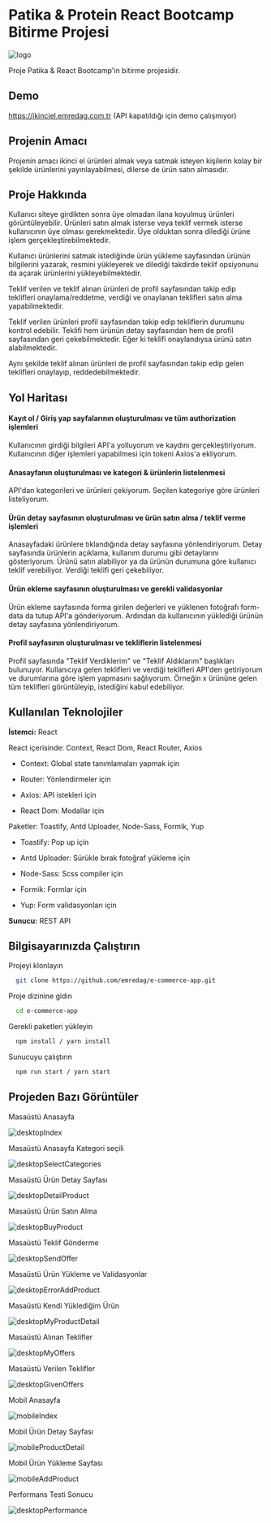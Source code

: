 
# Patika & Protein React Bootcamp Bitirme Projesi
![logo](https://user-images.githubusercontent.com/67982673/167364757-e96fef0c-bc66-428d-959a-d335fb24e56b.png)

Proje Patika & React Bootcamp'in bitirme projesidir. 

## Demo 
https://ikinciel.emredag.com.tr (API kapatıldığı için demo çalışmıyor)


## Projenin Amacı

Projenin amacı ikinci el ürünleri almak veya satmak isteyen kişilerin kolay bir şekilde ürünlerini yayınlayabilmesi, dilerse de ürün satın almasıdır.


## Proje Hakkında
Kullanıcı siteye girdikten sonra üye olmadan ilana koyulmuş ürünleri görüntüleyebilir. Ürünleri satın almak isterse veya teklif vermek isterse kullanıcının üye olması gerekmektedir. Üye olduktan sonra dilediği ürüne işlem gerçekleştirebilmektedir.

Kullanıcı ürünlerini satmak istediğinde ürün yükleme sayfasından ürünün bilgilerini yazarak, resmini yükleyerek ve dilediği takdirde teklif opsiyonunu da açarak ürünlerini yükleyebilmektedir. 

Teklif verilen ve teklif alınan ürünleri de profil sayfasından takip edip teklifleri onaylama/reddetme, verdiği ve onaylanan teklifleri satın alma yapabilmektedir.


Teklif verilen ürünleri profil sayfasından takip edip tekliflerin durumunu kontrol edebilir. Teklifi hem ürünün detay sayfasından hem de profil sayfasından geri çekebilmektedir. Eğer ki teklifi onaylandıysa ürünü satın alabilmektedir.

Aynı şekilde teklif alınan ürünleri de profil sayfasından takip edip gelen teklifleri onaylayıp, reddedebilmektedir.



## Yol Haritası

#### Kayıt ol / Giriş yap sayfalarının oluşturulması ve tüm authorization işlemleri
Kullanıcının girdiği bilgileri API'a yolluyorum ve kaydını gerçekleştiriyorum. Kullanıcının diğer işlemleri yapabilmesi için tokeni Axios'a ekliyorum.

#### Anasayfanın oluşturulması ve kategori & ürünlerin listelenmesi
API'dan kategorileri ve ürünleri çekiyorum. Seçilen kategoriye göre ürünleri listeliyorum.

#### Ürün detay sayfasının oluşturulması ve ürün satın alma / teklif verme işlemleri
Anasayfadaki ürünlere tıklandığında detay sayfasına yönlendiriyorum. Detay sayfasında ürünlerin açıklama, kullanım durumu gibi detaylarını gösteriyorum. Ürünü satın alabiliyor ya da ürünün durumuna göre kullanıcı teklif verebiliyor. Verdiği teklifi geri çekebiliyor.


#### Ürün ekleme sayfasının oluşturulması ve gerekli validasyonlar
Ürün ekleme sayfasında forma girilen değerleri ve yüklenen fotoğrafı form-data da tutup API'a gönderiyorum. Ardından da kullanıcının yüklediği ürünün detay sayfasına yönlendiriyorum.


#### Profil sayfasının oluşturulması ve tekliflerin listelenmesi
Profil sayfasında "Teklif Verdiklerim" ve "Teklif Aldıklarım" başlıkları bulunuyor. Kullanıcıya gelen teklifleri ve verdiği teklifleri API'den getiriyorum ve durumlarına göre işlem yapmasını sağlıyorum. Örneğin x ürününe gelen tüm teklifleri görüntüleyip, istediğini kabul edebiliyor.


 
## Kullanılan Teknolojiler

**İstemci:** React

React içerisinde: Context, React Dom, React Router, Axios

- Context: Global state tanımlamaları yapmak için

- Router: Yönlendirmeler için

- Axios: API istekleri için

- React Dom: Modallar için



Paketler: Toastify, Antd Uploader, Node-Sass, Formik, Yup

- Toastify: Pop up için
 
- Antd Uploader: Sürükle bırak fotoğraf yükleme için

- Node-Sass: Scss compiler için

- Formik: Formlar için

- Yup: Form validasyonları için

**Sunucu:** REST API

  
## Bilgisayarınızda Çalıştırın

Projeyi klonlayın

```bash
  git clone https://github.com/emredag/e-commerce-app.git
```

Proje dizinine gidin

```bash
  cd e-commerce-app
```

Gerekli paketleri yükleyin

```bash
  npm install / yarn install
```

Sunucuyu çalıştırın

```bash
  npm run start / yarn start
```


## Projeden Bazı Görüntüler

Masaüstü Anasayfa

![desktopIndex](https://user-images.githubusercontent.com/67982673/167363082-b72c056b-b5dd-4d29-ae53-99e7483218c3.png)

Masaüstü Anasayfa Kategori seçili

![desktopSelectCategories](https://user-images.githubusercontent.com/67982673/167363152-aac7758d-c5e3-4398-bbfa-cbb52a67db8a.png)

Masaüstü Ürün Detay Sayfası

![desktopDetailProduct](https://user-images.githubusercontent.com/67982673/167363187-489f9bc9-3198-4ec9-ac80-7c7e0e034d9a.png)

Masaüstü Ürün Satın Alma

![desktopBuyProduct](https://user-images.githubusercontent.com/67982673/167363282-223dafe5-1043-4cef-bfcb-b39dd03fab9f.png)

Masaüstü Teklif Gönderme

![desktopSendOffer](https://user-images.githubusercontent.com/67982673/167363289-bec7a0d8-3753-40de-9033-a63eebbc06cc.png)

Masaüstü Ürün Yükleme ve Validasyonlar

![desktopErrorAddProduct](https://user-images.githubusercontent.com/67982673/167363316-dd9755c1-8159-4135-ba90-4b4f0715a153.png)

Masaüstü Kendi Yüklediğim Ürün

![desktopMyProductDetail](https://user-images.githubusercontent.com/67982673/167363326-b15659fc-28a5-4e10-9adb-72b7fa3b4f7d.png)

Masaüstü Alınan Teklifler

![desktopMyOffers](https://user-images.githubusercontent.com/67982673/167363364-16279469-916d-4cec-bddb-fc3e66c64580.png)

Masaüstü Verilen Teklifler

![desktopGivenOffers](https://user-images.githubusercontent.com/67982673/167363371-f8239fee-e5a5-4cd2-a2fa-7fc0e7d638b5.png)

Mobil Anasayfa 

![mobileIndex](https://user-images.githubusercontent.com/67982673/167363405-8470cf0f-2161-49f8-b262-0576099af581.png)

Mobil Ürün Detay Sayfası

![mobileProductDetail](https://user-images.githubusercontent.com/67982673/167363430-1a424fcd-fb34-423a-8114-cb29de82f664.png)

Mobil Ürün Yükleme Sayfası

![mobileAddProduct](https://user-images.githubusercontent.com/67982673/167363414-9281a15c-e540-4c8a-a163-c76ace0a4344.png)

Performans Testi Sonucu

![desktopPerformance](https://user-images.githubusercontent.com/67982673/167363455-17ba7d9a-99b3-4de2-aab8-6025dcebff2c.png)



  
